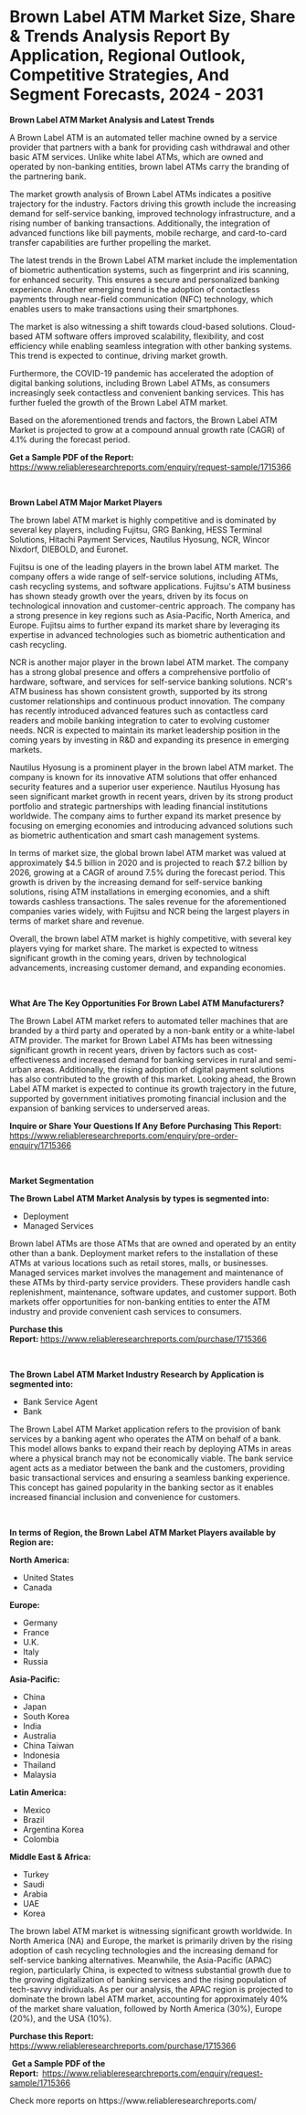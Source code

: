 <p><h1>Brown Label ATM Market Size, Share & Trends Analysis Report By Application, Regional Outlook, Competitive Strategies, And Segment Forecasts, 2024 - 2031</h1></p><p><strong>Brown Label ATM Market Analysis and Latest Trends</strong></p>
<p><p>A Brown Label ATM is an automated teller machine owned by a service provider that partners with a bank for providing cash withdrawal and other basic ATM services. Unlike white label ATMs, which are owned and operated by non-banking entities, brown label ATMs carry the branding of the partnering bank.</p><p>The market growth analysis of Brown Label ATMs indicates a positive trajectory for the industry. Factors driving this growth include the increasing demand for self-service banking, improved technology infrastructure, and a rising number of banking transactions. Additionally, the integration of advanced functions like bill payments, mobile recharge, and card-to-card transfer capabilities are further propelling the market.</p><p>The latest trends in the Brown Label ATM market include the implementation of biometric authentication systems, such as fingerprint and iris scanning, for enhanced security. This ensures a secure and personalized banking experience. Another emerging trend is the adoption of contactless payments through near-field communication (NFC) technology, which enables users to make transactions using their smartphones.</p><p>The market is also witnessing a shift towards cloud-based solutions. Cloud-based ATM software offers improved scalability, flexibility, and cost efficiency while enabling seamless integration with other banking systems. This trend is expected to continue, driving market growth.</p><p>Furthermore, the COVID-19 pandemic has accelerated the adoption of digital banking solutions, including Brown Label ATMs, as consumers increasingly seek contactless and convenient banking services. This has further fueled the growth of the Brown Label ATM market.</p><p>Based on the aforementioned trends and factors, the Brown Label ATM Market is projected to grow at a compound annual growth rate (CAGR) of 4.1% during the forecast period.</p></p>
<p><strong>Get a Sample PDF of the Report:&nbsp;</strong> <a href="https://www.reliableresearchreports.com/enquiry/request-sample/1715366">https://www.reliableresearchreports.com/enquiry/request-sample/1715366</a></p>
<p>&nbsp;</p>
<p><strong>Brown Label ATM Major Market Players</strong></p>
<p><p>The brown label ATM market is highly competitive and is dominated by several key players, including Fujitsu, GRG Banking, HESS Terminal Solutions, Hitachi Payment Services, Nautilus Hyosung, NCR, Wincor Nixdorf, DIEBOLD, and Euronet.</p><p>Fujitsu is one of the leading players in the brown label ATM market. The company offers a wide range of self-service solutions, including ATMs, cash recycling systems, and software applications. Fujitsu's ATM business has shown steady growth over the years, driven by its focus on technological innovation and customer-centric approach. The company has a strong presence in key regions such as Asia-Pacific, North America, and Europe. Fujitsu aims to further expand its market share by leveraging its expertise in advanced technologies such as biometric authentication and cash recycling.</p><p>NCR is another major player in the brown label ATM market. The company has a strong global presence and offers a comprehensive portfolio of hardware, software, and services for self-service banking solutions. NCR's ATM business has shown consistent growth, supported by its strong customer relationships and continuous product innovation. The company has recently introduced advanced features such as contactless card readers and mobile banking integration to cater to evolving customer needs. NCR is expected to maintain its market leadership position in the coming years by investing in R&D and expanding its presence in emerging markets.</p><p>Nautilus Hyosung is a prominent player in the brown label ATM market. The company is known for its innovative ATM solutions that offer enhanced security features and a superior user experience. Nautilus Hyosung has seen significant market growth in recent years, driven by its strong product portfolio and strategic partnerships with leading financial institutions worldwide. The company aims to further expand its market presence by focusing on emerging economies and introducing advanced solutions such as biometric authentication and smart cash management systems.</p><p>In terms of market size, the global brown label ATM market was valued at approximately $4.5 billion in 2020 and is projected to reach $7.2 billion by 2026, growing at a CAGR of around 7.5% during the forecast period. This growth is driven by the increasing demand for self-service banking solutions, rising ATM installations in emerging economies, and a shift towards cashless transactions. The sales revenue for the aforementioned companies varies widely, with Fujitsu and NCR being the largest players in terms of market share and revenue.</p><p>Overall, the brown label ATM market is highly competitive, with several key players vying for market share. The market is expected to witness significant growth in the coming years, driven by technological advancements, increasing customer demand, and expanding economies.</p></p>
<p>&nbsp;</p>
<p><strong>What Are The Key Opportunities For Brown Label ATM Manufacturers?</strong></p>
<p><p>The Brown Label ATM market refers to automated teller machines that are branded by a third party and operated by a non-bank entity or a white-label ATM provider. The market for Brown Label ATMs has been witnessing significant growth in recent years, driven by factors such as cost-effectiveness and increased demand for banking services in rural and semi-urban areas. Additionally, the rising adoption of digital payment solutions has also contributed to the growth of this market. Looking ahead, the Brown Label ATM market is expected to continue its growth trajectory in the future, supported by government initiatives promoting financial inclusion and the expansion of banking services to underserved areas.</p></p>
<p><strong>Inquire or Share Your Questions If Any Before Purchasing This Report:</strong> <a href="https://www.reliableresearchreports.com/enquiry/pre-order-enquiry/1715366">https://www.reliableresearchreports.com/enquiry/pre-order-enquiry/1715366</a></p>
<p>&nbsp;</p>
<p><strong>Market Segmentation</strong></p>
<p><strong>The Brown Label ATM Market Analysis by types is segmented into:</strong></p>
<p><ul><li>Deployment</li><li>Managed Services</li></ul></p>
<p><p>Brown label ATMs are those ATMs that are owned and operated by an entity other than a bank. Deployment market refers to the installation of these ATMs at various locations such as retail stores, malls, or businesses. Managed services market involves the management and maintenance of these ATMs by third-party service providers. These providers handle cash replenishment, maintenance, software updates, and customer support. Both markets offer opportunities for non-banking entities to enter the ATM industry and provide convenient cash services to consumers.</p></p>
<p><strong>Purchase this Report:&nbsp;</strong><a href="https://www.reliableresearchreports.com/purchase/1715366">https://www.reliableresearchreports.com/purchase/1715366</a></p>
<p>&nbsp;</p>
<p><strong>The Brown Label ATM Market Industry Research by Application is segmented into:</strong></p>
<p><ul><li>Bank Service Agent</li><li>Bank</li></ul></p>
<p><p>The Brown Label ATM Market application refers to the provision of bank services by a banking agent who operates the ATM on behalf of a bank. This model allows banks to expand their reach by deploying ATMs in areas where a physical branch may not be economically viable. The bank service agent acts as a mediator between the bank and the customers, providing basic transactional services and ensuring a seamless banking experience. This concept has gained popularity in the banking sector as it enables increased financial inclusion and convenience for customers.</p></p>
<p>&nbsp;</p>
<p><strong>In terms of Region, the Brown Label ATM Market Players available by Region are:</strong></p>
<p>
    <p> <strong> North America: </strong>
        <ul>
            <li>United States</li>
            <li>Canada</li>
        </ul>
        </p> 
    <p> <strong> Europe: </strong>
        <ul>
            <li>Germany</li>
            <li>France</li>
            <li>U.K.</li>
            <li>Italy</li>
            <li>Russia</li>
        </ul>
        </p> 
    <p> <strong> Asia-Pacific: </strong>
        <ul>
            <li>China</li>
            <li>Japan</li>
            <li>South Korea</li>
            <li>India</li>
            <li>Australia</li>
            <li>China Taiwan</li>
            <li>Indonesia</li>
            <li>Thailand</li>
            <li>Malaysia</li>
        </ul>
        </p> 
    <p> <strong> Latin America: </strong>
        <ul>
            <li>Mexico</li>
            <li>Brazil</li>
            <li>Argentina Korea</li>
            <li>Colombia</li>
        </ul>
        </p> 
    <p> <strong> Middle East & Africa: </strong>
        <ul>
            <li>Turkey</li>
            <li>Saudi</li>
            <li>Arabia</li>
            <li>UAE</li>
            <li>Korea</li>
        </ul>
    </p>
    </p>
<p><p>The brown label ATM market is witnessing significant growth worldwide. In North America (NA) and Europe, the market is primarily driven by the rising adoption of cash recycling technologies and the increasing demand for self-service banking alternatives. Meanwhile, the Asia-Pacific (APAC) region, particularly China, is expected to witness substantial growth due to the growing digitalization of banking services and the rising population of tech-savvy individuals. As per our analysis, the APAC region is projected to dominate the brown label ATM market, accounting for approximately 40% of the market share valuation, followed by North America (30%), Europe (20%), and the USA (10%).</p></p>
<p><strong>Purchase this Report: </strong><a href="https://www.reliableresearchreports.com/purchase/1715366">https://www.reliableresearchreports.com/purchase/1715366</a></p>
<p>&nbsp;<strong>Get a Sample PDF of the Report:&nbsp;&nbsp;</strong><a href="https://www.reliableresearchreports.com/enquiry/request-sample/1715366">https://www.reliableresearchreports.com/enquiry/request-sample/1715366</a></p>
<p><strong></strong></p>
<p>Check more reports on https://www.reliableresearchreports.com/</p>